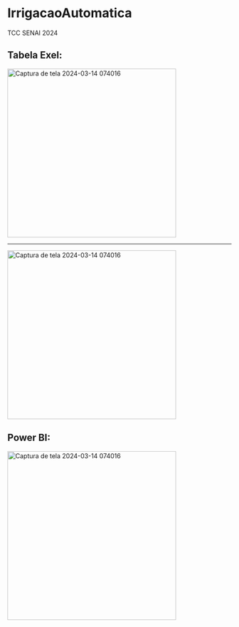 # IrrigacaoAutomatica
TCC SENAI 2024

## Tabela Exel:

<img width="379" alt="Captura de tela 2024-03-14 074016" src="https://github.com/user-attachments/assets/e8c8e581-c899-408d-a7f8-609bf25ac99f">

<hr>

<img width="379" alt="Captura de tela 2024-03-14 074016" src="https://github.com/user-attachments/assets/bd456a9d-07fa-4fb4-accb-c322fb3b92a7">

## Power BI:

<img width="379" alt="Captura de tela 2024-03-14 074016" src="https://github.com/user-attachments/assets/264e7c76-a970-4d10-b458-94f2403c3f6d">
